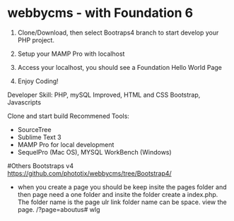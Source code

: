 # webbycms - with Foundation 6

1) Clone/Download, then select Bootraps4 branch to start develop your PHP project.

2) Setup your MAMP Pro with localhost

3) Access your localhost, you should see a Foundation Hello World Page

4) Enjoy Coding!

Developer Skill: PHP, mySQL Improved, HTML and CSS Bootstrap, Javascripts

Clone and start build
Recommened Tools:
- SourceTree
- Sublime Text 3
- MAMP Pro for local development
- SequelPro (Mac OS), MYSQL WorkBench (Windows)

#Others
Bootstraps v4
https://github.com/phototix/webbycms/tree/Bootstrap4/

* when you create a page you should be keep insite the pages folder and then page need a one folder and insite the folder create a index.php. The folder name is the page ulr link folder name can be space. view the page. /?page=aboutus# wlg
